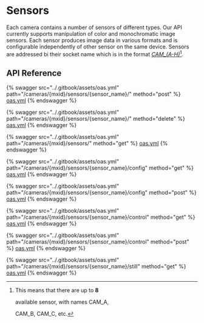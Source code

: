 # Sensors

Each camera contains a number of sensors of different types. Our API currently supports manipulation of color and monochromatic image sensors. Each sensor produces image data in various formats and is configurable independently of other sensor on the same device. Sensors are addressed bi their socket name which is in the format [_CAM\_(A-H)_](#user-content-fn-1)[^1]_._

## API Reference

{% swagger src="../.gitbook/assets/oas.yml" path="/cameras/{mxid}/sensors/{sensor_name}/" method="post" %}
[oas.yml](../.gitbook/assets/oas.yml)
{% endswagger %}

{% swagger src="../.gitbook/assets/oas.yml" path="/cameras/{mxid}/sensors/{sensor_name}/" method="delete" %}
[oas.yml](../.gitbook/assets/oas.yml)
{% endswagger %}

{% swagger src="../.gitbook/assets/oas.yml" path="/cameras/{mxid}/sensors/" method="get" %}
[oas.yml](../.gitbook/assets/oas.yml)
{% endswagger %}

{% swagger src="../.gitbook/assets/oas.yml" path="/cameras/{mxid}/sensors/{sensor_name}/config" method="get" %}
[oas.yml](../.gitbook/assets/oas.yml)
{% endswagger %}

{% swagger src="../.gitbook/assets/oas.yml" path="/cameras/{mxid}/sensors/{sensor_name}/config" method="post" %}
[oas.yml](../.gitbook/assets/oas.yml)
{% endswagger %}

{% swagger src="../.gitbook/assets/oas.yml" path="/cameras/{mxid}/sensors/{sensor_name}/control" method="get" %}
[oas.yml](../.gitbook/assets/oas.yml)
{% endswagger %}

{% swagger src="../.gitbook/assets/oas.yml" path="/cameras/{mxid}/sensors/{sensor_name}/control" method="post" %}
[oas.yml](../.gitbook/assets/oas.yml)
{% endswagger %}

{% swagger src="../.gitbook/assets/oas.yml" path="/cameras/{mxid}/sensors/{sensor_name}/still" method="get" %}
[oas.yml](../.gitbook/assets/oas.yml)
{% endswagger %}

[^1]: This means that there are up to **8**

    available sensor, with names CAM\_A,

    CAM\_B, CAM\_C, etc.
